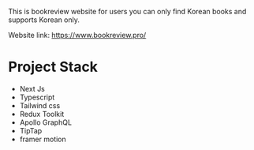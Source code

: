 This is bookreview website for users
you can only find Korean books and supports Korean only.

Website link: https://www.bookreview.pro/

# Project Stack
 
 * Next Js
 * Typescript
 * Tailwind css
 * Redux Toolkit
 * Apollo GraphQL
 * TipTap
 * framer motion
 
 
 
 
